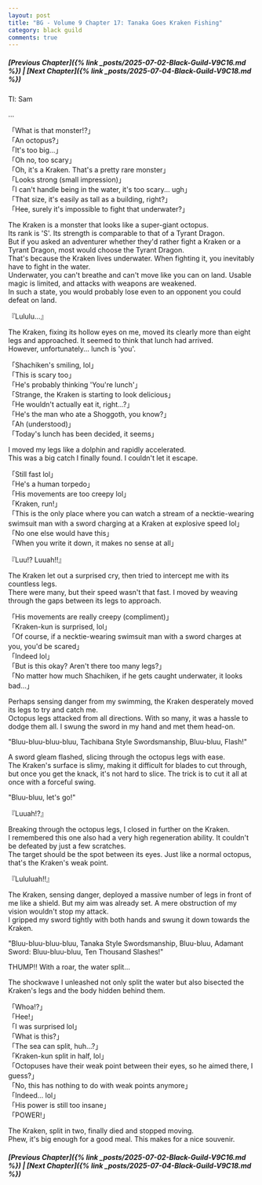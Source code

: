 ```yaml
---
layout: post
title: "BG - Volume 9 Chapter 17: Tanaka Goes Kraken Fishing"
category: black guild
comments: true
---
```


##### [Previous Chapter]({% link _posts/2025-07-02-Black-Guild-V9C16.md %})  \| [Next Chapter]({% link _posts/2025-07-04-Black-Guild-V9C18.md %})






Tl: Sam


…



「What is that monster!?」       
「An octopus?」        
「It's too big...」       
「Oh no, too scary」       
「Oh, it's a Kraken. That's a pretty rare monster」         
「Looks strong (small impression)」        
「I can't handle being in the water, it's too scary... ugh」        
「That size, it's easily as tall as a building, right?」       
「Hee, surely it's impossible to fight that underwater?」  

The Kraken is a monster that looks like a super-giant octopus.       
Its rank is 'S'. Its strength is comparable to that of a Tyrant Dragon.        
But if you asked an adventurer whether they'd rather fight a Kraken or a Tyrant Dragon, most would choose the Tyrant Dragon<!--more-->.         
That's because the Kraken lives underwater. When fighting it, you inevitably have to fight in the water.        
Underwater, you can't breathe and can't move like you can on land. Usable magic is limited, and attacks with weapons are weakened.          
In such a state, you would probably lose even to an opponent you could defeat on land.

『Lululu...』

The Kraken, fixing its hollow eyes on me, moved its clearly more than eight legs and approached. It seemed to think that lunch had arrived.             
However, unfortunately... lunch is 'you'.

「Shachiken's smiling, lol」       
「This is scary too」        
「He's probably thinking 'You're lunch'」        
「Strange, the Kraken is starting to look delicious」       
「He wouldn't actually eat it, right...?」         
「He's the man who ate a Shoggoth, you know?」        
「Ah (understood)」        
「Today's lunch has been decided, it seems」       

I moved my legs like a dolphin and rapidly accelerated.         
This was a big catch I finally found. I couldn't let it escape.

「Still fast lol」       
「He's a human torpedo」      
「His movements are too creepy lol」      
「Kraken, run!」      
「This is the only place where you can watch a stream of a necktie-wearing swimsuit man with a sword charging at a Kraken at explosive speed lol」      
「No one else would have this」      
「When you write it down, it makes no sense at all」

『Luu!? Luuah!!』

The Kraken let out a surprised cry, then tried to intercept me with its countless legs.      
There were many, but their speed wasn't that fast. I moved by weaving through the gaps between its legs to approach.

「His movements are really creepy (compliment)」      
「Kraken-kun is surprised, lol」      
「Of course, if a necktie-wearing swimsuit man with a sword charges at you, you'd be scared」      
「Indeed lol」      
「But is this okay? Aren't there too many legs?」      
「No matter how much Shachiken, if he gets caught underwater, it looks bad...」

Perhaps sensing danger from my swimming, the Kraken desperately moved its legs to try and catch me.      
Octopus legs attacked from all directions. With so many, it was a hassle to dodge them all. I swung the sword in my hand and met them head-on.

"Bluu-bluu-bluu-bluu, Tachibana Style Swordsmanship, Bluu-bluu, Flash!"

A sword gleam flashed, slicing through the octopus legs with ease.      
The Kraken's surface is slimy, making it difficult for blades to cut through, but once you get the knack, it's not hard to slice. The trick is to cut it all at once with a forceful swing.

"Bluu-bluu, let's go!"

『Luuah!?』

<div data-nat="424166"></div>

Breaking through the octopus legs, I closed in further on the Kraken.      
I remembered this one also had a very high regeneration ability. It couldn't be defeated by just a few scratches.      
The target should be the spot between its eyes. Just like a normal octopus, that's the Kraken's weak point.  

『Lululuah!!』

The Kraken, sensing danger, deployed a massive number of legs in front of me like a shield. But my aim was already set. A mere obstruction of my vision wouldn't stop my attack.      
I gripped my sword tightly with both hands and swung it down towards the Kraken.

"Bluu-bluu-bluu-bluu, Tanaka Style Swordsmanship, Bluu-bluu, Adamant Sword: Bluu-bluu-bluu, Ten Thousand Slashes!"

THUMP!! With a roar, the water split…

The shockwave I unleashed not only split the water but also bisected the Kraken's legs and the body hidden behind them.

「Whoa!?」      
「Hee!」      
「I was surprised lol」      
「What is this?」      
「The sea can split, huh...?」      
「Kraken-kun split in half, lol」      
「Octopuses have their weak point between their eyes, so he aimed there, I guess?」      
「No, this has nothing to do with weak points anymore」      
「Indeed... lol」      
「His power is still too insane」      
「POWER!」

The Kraken, split in two, finally died and stopped moving.      
Phew, it's big enough for a good meal. This makes for a nice souvenir.









##### [Previous Chapter]({% link _posts/2025-07-02-Black-Guild-V9C16.md %}) \| [Next Chapter]({% link _posts/2025-07-04-Black-Guild-V9C18.md %})
